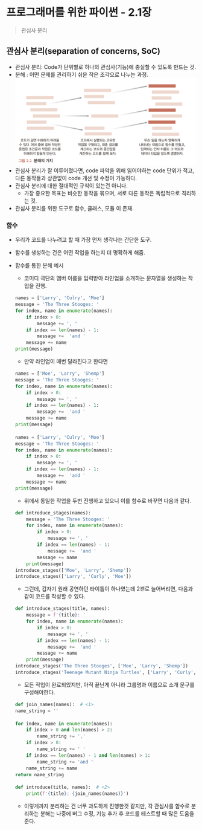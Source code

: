 # 프로그래머를 위한 파이썬 - 2.1장
> 관심사 분리

## 관심사 분리(separation of concerns, SoC)
* 관심사 분리: Code가 단위별로 하나의 관심사(기능)에 충실할 수 있도록 만드는 것.
* 분해 : 어떤 문제를 관리하기 쉬운 작은 조각으로 나누는 과정.  
![alt text](분해.png)  
* 관심사 분리가 잘 이루어졌다면, code 파악을 위해 읽어야하는 code 단위가 적고, 다른 동작들과 상관없이 code 개선 및 수정이 가능하다.
* 관심사 분리에 대한 절대적인 규칙이 있는건 아니다.
    * 가장 중요한 목표는 비슷한 동작을 묶으며, 서로 다른 동작은 독립적으로 격리하는 것.
* 관심사 분리를 위한 도구로 함수, 클래스, 모듈 이 존재.

### 함수 
* 우리가 코드를 나누려고 할 때 가장 먼저 생각나는 간단한 도구.
* 함수를 생성하는 건은 어떤 작업을 하는지 더 명확하게 해줌.

* 함수를 통한 분해 예시
    * 코미디 극단의 맴버 이름을 입력받아 라인업을 소개하는 문자열을 생성하는 작업을 진행.
    ```python
    names = ['Larry', 'Culry', 'Moe']
    message = 'The Three Stooges: '
    for index, name in enumerate(names):
        if index > 0:
            message += ', '
        if index == len(names) - 1:
            message +=  'and '
        message += name
    print(message)
    ```
    * 만약 라인업이 매번 달라진다고 한다면
    ```python
    names = ['Moe', 'Larry', 'Shemp']
    message = 'The Three Stooges: '
    for index, name in enumerate(names):
        if index > 0:
            message += ', '
        if index == len(names) - 1:
            message +=  'and '
        message += name
    print(message)

    names = ['Larry', 'Culry', 'Moe']
    message = 'The Three Stooges: '
    for index, name in enumerate(names):
        if index > 0:
            message += ', '
        if index == len(names) - 1:
            message +=  'and '
        message += name
    print(message)
    ```
    * 위에서 동일한 작업을 두번 진행하고 있으니 이를 함수로 바꾸면 다음과 같다.
    ```python
    def introduce_stages(names):
        message = 'The Three Stooges: '
        for index, name in enumerate(names):
            if index > 0:
                message += ', '
            if index == len(names) - 1:
                message +=  'and '
            message += name
        print(message)
    introduce_stages(['Moe', 'Larry', 'Shemp'])
    introduce_stages(['Larry', 'Curly', 'Moe'])
    ```
    * 그런데, 갑자기 원래 공연하던 타이틀이 하나였는데 2갠로 늘어버리면, 다음과 같이 코드를 작성할 수 있다.
    ```python
    def introduce_stages(title, names):
        message = f'{title}: '
        for index, name in enumerate(names):
            if index > 0:
                message += ', '
            if index == len(names) - 1:
                message +=  'and '
            message += name
        print(message)
    introduce_stages('The Three Stooges', ['Moe', 'Larry', 'Shemp'])
    introduce_stages('Teenage Mutant Ninja Turtles', ['Larry', 'Curly', 'Moe'])
    ```
    * 모든 작업이 완료되었지만, 아직 끝난게 아니라 그룹명과 이름으로 소개 문구를 구성해야한다.
    ```python
    def join_names(names):  # <1>
    name_string = ''

    for index, name in enumerate(names):
        if index > 0 and len(names) > 2:
            name_string += ','
        if index > 0:
            name_string += ' '
        if index == len(names) - 1 and len(names) > 1:
            name_string += 'and '
        name_string += name
    return name_string

    def introduce(title, names):  # <2>
        print(f'{title}: {join_names(names)}')
    ```
    * 이렇게까지 분리하는 건 너무 과도하게 진행한것 같지만, 각 관심사를 함수로 분리하는 분해는 나중에 버그 수정, 기능 추가 후 코드를 테스트할 때 많은 도움을 준다.
